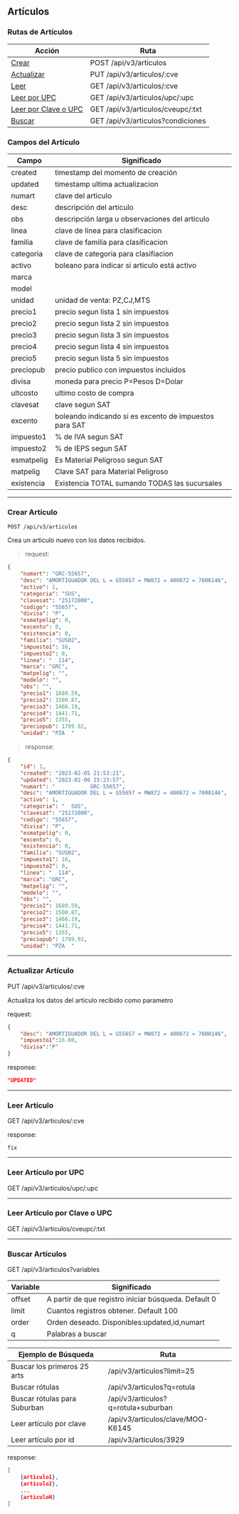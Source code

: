 ## Artículos

### Rutas de Artículos

| Acción                                                 | Ruta                               |
| ------------------------------------------------------ | ---------------------------------- |
| [Crear](#crear-artículo)                               | POST /api/v3/articulos             |
| [Actualizar](#actualizar-artículo)                     | PUT  /api/v3/articulos/:cve        |
| [Leer](#leer-artículo)                                 | GET  /api/v3/articulos/:cve        |
| [Leer por UPC](#leer-artículo-por-upc)                 | GET  /api/v3/articulos/upc/:upc    |
| [Leer por Clave o UPC](#leer-artículo-por-clave-o-upc) | GET  /api/v3/articulos/cveupc/:txt |
| [Buscar](#buscar-artículos)                            | GET  /api/v3/articulos?condiciones |


### Campos del Artículo

| Campo      | Significado                                            |
| ---------- | ------------------------------------------------------ |
| created    | timestamp del momento de creación                      |
| updated    | timestamp ultima actualizacion                         |
| numart     | clave del articulo                                     |
| desc       | descripción del articulo                               |
| obs        | descripción larga u observaciones del artículo         |
| linea      | clave de linea para clasificacion                      |
| familia    | clave de familia para clasificacion                    |
| categoria  | clave de categoria para clasifiacion                   |
| activo     | boleano para indicar si articulo está activo           |
| marca      |                                                        |
| model      |                                                        |
| unidad     | unidad de venta: PZ,CJ,MTS                             |
| precio1    | precio segun lista 1 sin impuestos                     |
| precio2    | precio segun lista 2 sin impuestos                     |
| precio3    | precio segun lista 3 sin impuestos                     |
| precio4    | precio segun lista 4 sin impuestos                     |
| precio5    | precio segun lista 5 sin impuestos                     |
| preciopub  | precio publico con impuestos incluidos                 |
| divisa     | moneda para precio P=Pesos D=Dolar                     |
| ultcosto   | ultimo costo de compra                                 |
| clavesat   | clave segun SAT                                        |
| excento    | boleando indicando si es excento de impuestos para SAT |
| impuesto1  | % de IVA segun SAT                                     |
| impuesto2  | % de IEPS segun SAT                                    |
| esmatpelig | Es Material Peligroso segun SAT                        |
| matpelig   | Clave SAT para Material Peligroso                      |
| existencia | Existencia TOTAL sumando TODAS las sucursales          |



---
### Crear Artículo
`POST /api/v3/articulos`

Crea un articulo nuevo con los datos recibidos.

> request:
```json
{
    "numart": "GRC-55657",
    "desc": "AMORTIGUADOR DEL L = G55657 = MW872 = 400872 = 7000146",
    "activo": 1,
    "categoria": "SUS",
    "clavesat": "25172000",
    "codigo": "55657",
    "divisa": "P",
    "esmatpelig": 0,
    "excento": 0,
    "existencia": 0,
    "familia": "SUS02",
    "impuesto1": 16,
    "impuesto2": 0,
    "linea": "  114",
    "marca": "GRC",
    "matpelig": "",
    "modelo": "",
    "obs": "",
    "precio1": 1689.59,
    "precio2": 1500.87,
    "precio3": 1466.19,
    "precio4": 1441.71,
    "precio5": 1355,
    "preciopub": 1799.92,
    "unidad": "PZA  "
 ```

> response:
```json
{
    "id": 1,
    "created": "2023-02-05 21:53:21",
    "updated": "2023-02-06 15:23:57",
    "numart": "           GRC-55657",
    "desc": "AMORTIGUADOR DEL L = G55657 = MW872 = 400872 = 7000146",
    "activo": 1,
    "categoria": "  SUS",
    "clavesat": "25172000",
    "codigo": "55657",
    "divisa": "P",
    "esmatpelig": 0,
    "excento": 0,
    "existencia": 0,
    "familia": "SUS02",
    "impuesto1": 16,
    "impuesto2": 0,
    "linea": "  114",
    "marca": "GRC",
    "matpelig": "",
    "modelo": "",
    "obs": "",
    "precio1": 1689.59,
    "precio2": 1500.87,
    "precio3": 1466.19,
    "precio4": 1441.71,
    "precio5": 1355,
    "preciopub": 1799.92,
    "unidad": "PZA  "
 ```



---
### Actualizar Artículo
PUT /api/v3/articulos/:cve

Actualiza los datos del articulo recibido como parametro

request:
```json
{
    "desc": "AMORTIGUADOR DEL L = G55657 = MW872 = 400872 = 7000146",
    "impuesto1":16.00,
    "divisa":"P"
}
```

response:
```json
"UPDATED"
```


---
### Leer Artículo
GET /api/v3/articulos/:cve

response:
```
fix
```

---
### Leer Artículo por UPC 
GET /api/v3/articulos/upc/:upc



---
### Leer Artículo por Clave o UPC
GET /api/v3/articulos/cveupc/:txt



---
### Buscar Artículos

GET /api/v3/articulos?variables

| Variable | Significado                                          |
| -------- | ---------------------------------------------------- |
| offset   | A partir de que registro iniciar búsqueda. Default 0 |
| limit    | Cuantos registros obtener. Default 100               |
| order    | Orden deseado. Disponibles:updated,id,numart         |
| q        | Palabras a buscar                                    |


| Ejemplo de Búsqueda          | Ruta                                |
| ---------------------------- | ----------------------------------- |
| Buscar los primeros 25 arts  | /api/v3/articulos?limit=25          |
| Buscar rótulas               | /api/v3/articulos?q=rotula          |
| Buscar rótulas para Suburban | /api/v3/articulos?q=rotula+suburban |
| Leer artículo por clave      | /api/v3/articulos/clave/MOO-K6145   |
| Leer artículo por id         | /api/v3/articulos/3929              |

response:
```json
[
    {articulo1},
    {articulo2},
    ...
    {articuloN}
]
```
